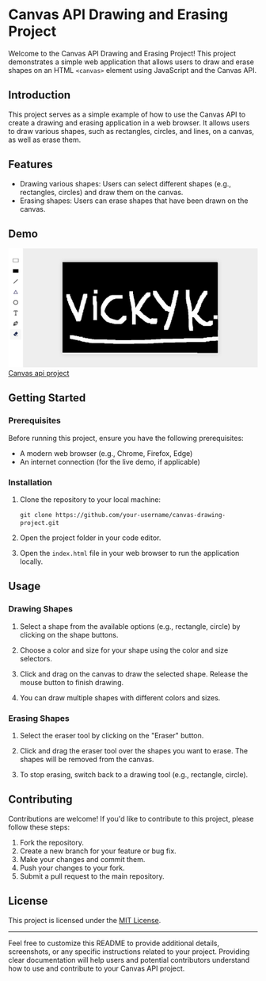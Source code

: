 # Canvas API Drawing and Erasing Project

Welcome to the Canvas API Drawing and Erasing Project! This project demonstrates a simple web application that allows users to draw and erase shapes on an HTML `<canvas>` element using JavaScript and the Canvas API.

## Introduction

This project serves as a simple example of how to use the Canvas API to create a drawing and erasing application in a web browser. It allows users to draw various shapes, such as rectangles, circles, and lines, on a canvas, as well as erase them.

## Features

- Drawing various shapes: Users can select different shapes (e.g., rectangles, circles) and draw them on the canvas.
- Erasing shapes: Users can erase shapes that have been drawn on the canvas.

## Demo
![Canvas api project](img/canvas-api.png)
[Canvas api project](https://devmrvicky.github.io/web-api-repo/Canvas-api/)

## Getting Started

### Prerequisites

Before running this project, ensure you have the following prerequisites:

- A modern web browser (e.g., Chrome, Firefox, Edge)
- An internet connection (for the live demo, if applicable)

### Installation

1. Clone the repository to your local machine:

   ```shell
   git clone https://github.com/your-username/canvas-drawing-project.git
   ```

2. Open the project folder in your code editor.

3. Open the `index.html` file in your web browser to run the application locally.

## Usage

### Drawing Shapes

1. Select a shape from the available options (e.g., rectangle, circle) by clicking on the shape buttons.

2. Choose a color and size for your shape using the color and size selectors.

3. Click and drag on the canvas to draw the selected shape. Release the mouse button to finish drawing.

4. You can draw multiple shapes with different colors and sizes.

### Erasing Shapes

1. Select the eraser tool by clicking on the "Eraser" button.

2. Click and drag the eraser tool over the shapes you want to erase. The shapes will be removed from the canvas.

3. To stop erasing, switch back to a drawing tool (e.g., rectangle, circle).

## Contributing

Contributions are welcome! If you'd like to contribute to this project, please follow these steps:

1. Fork the repository.
2. Create a new branch for your feature or bug fix.
3. Make your changes and commit them.
4. Push your changes to your fork.
5. Submit a pull request to the main repository.

## License

This project is licensed under the [MIT License](LICENSE).

---

Feel free to customize this README to provide additional details, screenshots, or any specific instructions related to your project. Providing clear documentation will help users and potential contributors understand how to use and contribute to your Canvas API project.
